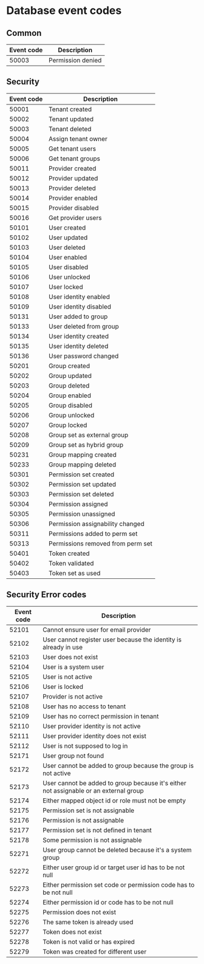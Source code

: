 # Database event codes

## Common

| Event code  | Description |
| ------------- | ------------- |
| 50003  | Permission denied  |

## Security

| Event code | Description                      |
|------------|----------------------------------|
| 50001      | Tenant created                   |
| 50002      | Tenant updated                   |
| 50003      | Tenant deleted                   |
| 50004      | Assign tenant owner              |
| 50005      | Get tenant users                 |
| 50006      | Get tenant groups                |
| 50011      | Provider created                 |
| 50012      | Provider updated                 |
| 50013      | Provider deleted                 |
| 50014      | Provider enabled                 |
| 50015      | Provider disabled                |
| 50016      | Get provider users               |
| 50101      | User created                     |
| 50102      | User updated                     |
| 50103      | User deleted                     |
| 50104      | User enabled                     |
| 50105      | User disabled                    |
| 50106      | User unlocked                    |
| 50107      | User locked                      |
| 50108      | User identity enabled            |
| 50109      | User identity disabled           |
| 50131      | User added to group              |
| 50133      | User deleted from group          |
| 50134      | User identity created            |
| 50135      | User identity deleted            |
| 50136      | User password changed            |
| 50201      | Group created                    |
| 50202      | Group updated                    |
| 50203      | Group deleted                    |
| 50204      | Group enabled                    |
| 50205      | Group disabled                   |
| 50206      | Group unlocked                   |
| 50207      | Group locked                     |
| 50208      | Group set as external group      |
| 50209      | Group set as hybrid group        |
| 50231      | Group mapping created            |
| 50233      | Group mapping deleted            |
| 50301      | Permission set created           |
| 50302      | Permission set updated           |
| 50303      | Permission set deleted           |
| 50304      | Permission assigned              |
| 50305      | Permission unassigned            |
| 50306      | Permission assignability changed |
| 50311      | Permissions added to perm set |
| 50313      | Permissions removed from perm set |
| 50401      | Token created                    |
| 50402      | Token validated                  |
| 50403      | Token set as used                |

## Security Error codes

| Event code | Description                                                                           |
|------------|---------------------------------------------------------------------------------------|
| 52101      | Cannot ensure user for email provider                                                 |
| 52102      | User cannot register user because the identity is already in use                      |
| 52103      | User does not exist                                                                   |
| 52104      | User is a system user                                                                 |
| 52105      | User is not active                                                                    |
| 52106      | User is locked                                                                        |
| 52107      | Provider is not active                                                                |
| 52108      | User has no access to tenant                                                          |
| 52109      | User has no correct permission in tenant                                              |
| 52110      | User provider identity is not active                                                  |
| 52111      | User provider identity does not exist                                                 |
| 52112      | User is not supposed to log in                                                        |
| 52171      | User group not found                                                                  |
| 52172      | User cannot be added to group because the group is not active                         |
| 52173      | User cannot be added to group because it's either not assignable or an external group |
| 52174      | Either mapped object id or role must not be empty                                     |
| 52175      | Permission set is not assignable                                                      |
| 52176      | Permission is not assignable                                                          |
| 52177      | Permission set is not defined in tenant                                               |
| 52178      | Some permission is not assignable                                                     |
| 52271      | User group cannot be deleted because it's a system group                              |
| 52272      | Either user group id or target user id has to be not null                             |
| 52273      | Either permission set code or permission code has to be not null                      |
| 52274      | Either permission id or code has to be not null                                       |
| 52275      | Permission does not exist                                                             |
| 52276      | The same token is already used                                                        |
| 52277      | Token does not exist                                                                  |
| 52278      | Token is not valid or has expired                                                     |
| 52279      | Token was created for different user                                                  |


